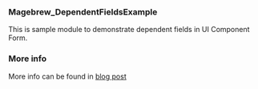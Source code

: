 ### Magebrew_DependentFieldsExample

This is sample module to demonstrate dependent fields in UI Component Form.

### More info

More info can be found in [blog post](https://magebrew.com/blog/magento-2-dependent-fields-in-ui-component-form)
